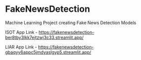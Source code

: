 # FakeNewsDetection
Machine Learning Project creating Fake News Detection Models

ISOT App Link - https://fakenewsdetection-ber8tby3lkk7ejtzwj3c33.streamlit.app/

LIAR App Link - https://fakenewsdetection-gbaqyy6appc5jmdyaslgyp5.streamlit.app/
